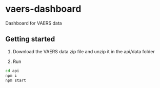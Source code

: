 # vaers-dashboard

Dashboard for VAERS data 

## Getting started

1. Download the VAERS data zip file and unzip it in the api/data folder

2. Run

```sh
cd api
npm i
npm start
```